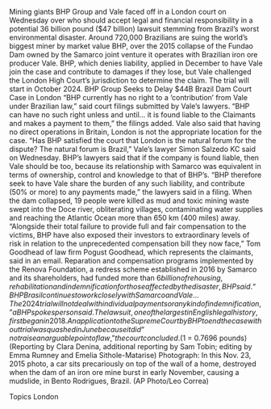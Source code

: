 Mining giants BHP Group and Vale faced off in a London court on Wednesday over who should accept legal and financial responsibility in a potential 36 billion pound ($47 billion) lawsuit stemming from Brazil’s worst environmental disaster.
Around 720,000 Brazilians are suing the world’s biggest miner by market value BHP, over the 2015 collapse of the Fundao Dam owned by the Samarco joint venture it operates with Brazilian iron ore producer Vale.
BHP, which denies liability, applied in December to have Vale join the case and contribute to damages if they lose, but Vale challenged the London High Court’s jurisdiction to determine the claim. The trial will start in October 2024.
BHP Group Seeks to Delay $44B Brazil Dam Court Case in London
“BHP currently has no right to a ‘contribution’ from Vale under Brazilian law,” said court filings submitted by Vale’s lawyers.
“BHP can have no such right unless and until… it is found liable to the Claimants and makes a payment to them,” the filings added.
Vale also said that having no direct operations in Britain, London is not the appropriate location for the case.
“Has BHP satisfied the court that London is the natural forum for the dispute? The natural forum is Brazil,” Vale’s lawyer Simon Salzedo KC said on Wednesday.
BHP’s lawyers said that if the company is found liable, then Vale should be too, because its relationship with Samarco was equivalent in terms of ownership, control and knowledge to that of BHP’s.
“BHP therefore seek to have Vale share the burden of any such liability, and contribute (50% or more) to any payments made,” the lawyers said in a filing.
When the dam collapsed, 19 people were killed as mud and toxic mining waste swept into the Doce river, obliterating villages, contaminating water supplies and reaching the Atlantic Ocean more than 650 km (400 miles) away.
“Alongside their total failure to provide full and fair compensation to the victims, BHP have also exposed their investors to extraordinary levels of risk in relation to the unprecedented compensation bill they now face,” Tom Goodhead of law firm Pogust Goodhead, which represents the claimants, said in an email.
Reparation and compensation programs implemented by the Renova Foundation, a redress scheme established in 2016 by Samarco and its shareholders, had funded more than $6 billion of rehousing, rehabilitation and indemnification for those affected by the disaster, BHP said.
“BHP Brasil continues to work closely with Samarco and Vale … The 2024 trial will not deal with individual payments or any kind of indemnification,” a BHP spokesperson said.
The lawsuit, one of the largest in English legal history, first began in 2018.
An application to the Supreme Court by BHP to end the case without trial was quashed in June because it did “not raise an arguable point of law,” the court concluded.
($1 = 0.7696 pounds)
(Reporting by Clara Denina, additional reporting by Sam Tobin; editing by Emma Rumney and Emelia Sithole-Matarise)
Photograph: In this Nov. 23, 2015 photo, a car sits precariously on top of the wall of a home, destroyed when the dam of an iron ore mine burst in early November, causing a mudslide, in Bento Rodrigues, Brazil. (AP Photo/Leo Correa)

Topics
London
